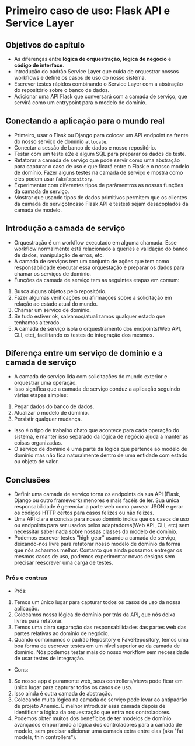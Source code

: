 # Primeiro caso de uso: Flask API e Service Layer

## Objetivos do capítulo

- As diferenças entre **lógica de orquestração**, **lógica de negócio** e **código de interface**.
- Introdução do padrão Service Layer que cuida de orquestrar nossos workflows e define os casos de uso do nosso sistema.
- Escrever testes rápidos combinando o Service Layer com a abstração do repositório sobre o banco de dados.
- Adicionar uma API Flask que conversará com a camada de serviço, que servirá como um entrypoint para o modelo de domínio.

## Conectando a aplicação para o mundo real

- Primeiro, usar o Flask ou Django para colocar um API endpoint na frente do nosso serviço de domínio `allocate`. 
- Conectar a sessão de banco de dados e nosso repositório. 
- Testar com um teste e2e e algum SQL para preparar os dados de teste.
- Refatorar a camada de serviço que pode servir como uma abstração para capturar o caso de uso e que ficará entre o Flask e o nosso modelo de domínio. Fazer alguns testes na camada de serviço e mostra como eles podem usar `FakeRepository`.
- Experimentar com diferentes tipos de parâmentros as nossas funções da camada de serviço. 
- Mostrar que usando tipos de dados primitivos permitem que os clientes da camada de serviço(nosso Flask API e testes) sejam desacoplados da camada de modelo.

## Introdução a camada de serviço

- Orquestração é um workflow executado em alguma chamada. Esse workflow normalmente está relacionado a queries e validação do banco de dados, manipulação de erros, etc.
- A camada de serviços tem um conjunto de ações que tem como responsabilidade executar essa orquestação e preparar os dados para chamar os serviços de domínio.
- Funções da camada de serviço tem as seguintes etapas em comum:
1. Busca alguns objetos pelo repositório.
2. Fazer algumas verificações ou afirmações sobre a solicitação em relação ao estado atual do mundo.
3. Chamar um serviço de domínio.
4. Se tudo estiver ok, salvamos/atualizamos qualquer estado que tenhamos alterado.
5. A camada de serviço isola o orquestramento dos endpoints(Web API, CLI, etc), facilitando os testes de integração dos mesmos.

## Diferença entre um serviço de domínio e a camada de serviço

- A camada de serviço lida com solicitações do mundo exterior e orquestrar uma operação. 
- Isso significa que a camada de serviço conduz a aplicação seguindo várias etapas simples:
1. Pegar dados do banco de dados.
2. Atualizar o modelo de domínio.
3. Persistir qualquer mudança.
- Isso é o tipo de trabalho chato que acontece para cada operação do sistema, e manter isso separado da lógica de negócio ajuda a manter
as coisas organizadas.
- O serviço de domínio é uma parte da lógica que pertence ao modelo de domínio mas não fica naturalmente dentro de uma entidade com estado ou objeto de valor.

## Conclusões

- Definir uma camada de serviço torna os endpoints da sua API (Flask, Django ou outro framework) menores e mais facéis de ler. Sua única responsabilidade é gerenciar a parte web como parsear JSON e gerar os códigos HTTP certos para casos felizes ou não felizes.
- Uma API clara e concisa para nosso domínio indica que os casos de uso ou endpoints para ser usados pelos adaptadores(Web API, CLI, etc) sem necessitar saber nada sobre nossas classes do modelo de domínio.
- Podemos escrever testes "high gear" usando a camada de serviço, deixando-nos livre para refatorar nosso modelo de domínio da forma que nós acharmos melhor. Contanto que ainda possamos entregar os mesmos casos de uso, podemos experimentar novos designs sem precisar reescrever uma carga de testes.

### Prós e contras

- Prós:

1. Temos um único lugar para capturar todos os casos de uso da nossa aplicação.
2. Colocamos nossa lógica de domínio por trás da API, que nós deixa livres para refatorar.
3. Temos uma clara separação das responsabilidades das partes web das partes relativas ao domínio de negócio.
4. Quando combinamos o padrão Repository e FakeRepository, temos uma boa forma de escrever testes em um nível superior ao da camada de domínio. Nós podemos testar mais do nosso workflow sem necessidade de usar testes de integração.

- Cons:

1. Se nosso app é puramente web, seus controllers/views pode ficar em único lugar para capturar todos os casos de uso.
2. Isso ainda é outra camada de abstração.
3. Colocando muita lógica na camada de serviço pode levar ao antipadrão de projeto Anemic. É melhor introduzir essa camada depois de identificar a lógica da orquestração que entra nos controladores.
4. Podemos obter muitos dos benefícios de ter modelos de domínio avançados empurrando a lógica dos controladores para a camada de modelo, sem precisar adicionar uma camada extra entre elas (aka "fat models, thin controllers").
